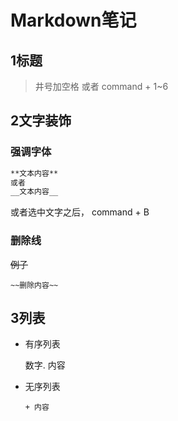 # Markdown笔记

## 1标题

> 井号加空格 或者 command + 1~6 



## 2文字装饰

### 强调字体

```markdown
**文本内容**
或者
__文本内容__
```

或者选中文字之后， command + B

### 删除线

~~例子~~

```
~~删除内容~~
```

## 3列表

+ 有序列表

  数字. 内容

+ 无序列表

  ```
  + 内容
  ```

  









